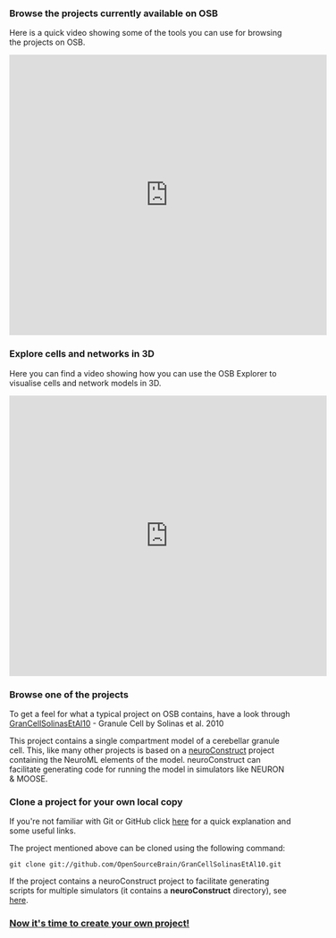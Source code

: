 ### Browse the projects currently available on OSB

Here is a quick video showing some of the tools you can use for browsing the projects on OSB.

<iframe src="http://wl.figshare.com/articles/1112432/embed?show_title=0" width="568" height="502" frameborder="0"></iframe>

### Explore cells and networks in 3D

Here you can find a video showing how you can use the OSB Explorer to visualise cells and network models in 3D.

<iframe src="http://wl.figshare.com/articles/1112447/embed?show_title=0" width="568" height="502" frameborder="0"></iframe>

### Browse one of the projects

To get a feel for what a typical project on OSB contains, have a look through [GranCellSolinasEtAl10](http://www.opensourcebrain.org/projects/grancellsolinasetal10) - Granule Cell by Solinas et al. 2010

This project contains a single compartment model of a cerebellar granule cell. This, like many other projects is based on a [neuroConstruct](http://www.neuroConstruct.org) project containing the NeuroML elements of the model. neuroConstruct can facilitate generating code for running the model in simulators like NEURON & MOOSE.


### Clone a project for your own local copy

If you're not familiar with Git or GitHub click [here](http://www.opensourcebrain.org/docs/Help/Background_Information#Introduction_to_Source_Control) for a quick explanation and some useful links. 

The project mentioned above can be cloned using the following command: 

`git clone git://github.com/OpenSourceBrain/GranCellSolinasEtAl10.git`


If the project contains a neuroConstruct project to facilitate generating scripts for multiple simulators (it contains a **neuroConstruct** directory), see [here](http://www.opensourcebrain.org/docs#Using_neuroConstruct_Based_Projects).

### [Now it's time to create your own project!](http://www.opensourcebrain.org/docs#Creating_Your_Own_Project)
